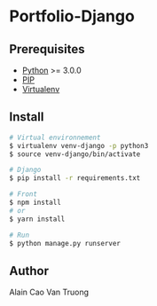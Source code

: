 # Portfolio-Django

## Prerequisites
- [Python](https://www.python.org/) >= 3.0.0
- [PIP](https://pypi.org/project/pip/)
- [Virtualenv](https://virtualenv.pypa.io/en/latest/installation/)

## Install
```bash
# Virtual environnement
$ virtualenv venv-django -p python3
$ source venv-django/bin/activate 

# Django
$ pip install -r requirements.txt

# Front
$ npm install
# or
$ yarn install

# Run
$ python manage.py runserver
```

## Author
Alain Cao Van Truong

